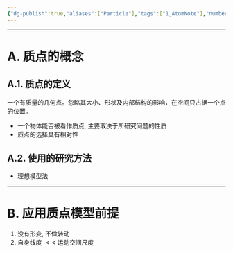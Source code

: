 ```yaml
---
{"dg-publish":true,"aliases":["Particle"],"tags":["1_AtomNote"],"number headings":"auto, first-level 1, max 6, A.1.","Created-Date":"2022-12-26 08:57:31","Modified-Date":"2024-04-18 11:53:27","permalink":"/A01_Lessons/Aa05_大学物理/质点/","dgPassFrontmatter":true}
---
```




---

# A. 质点的概念

## A.1. 质点的定义
一个有质量的几何点。忽略其大小、形状及内部结构的影响，在空间只占据一个点的位置。

- 一个物体能否被看作质点, 主要取决于所研究问题的性质
- 质点的选择具有相对性

## A.2. 使用的研究方法

- 理想模型法

---

# B. 应用质点模型前提

1. 没有形变, 不做转动
2. 自身线度 $<<$ 运动空间尺度





